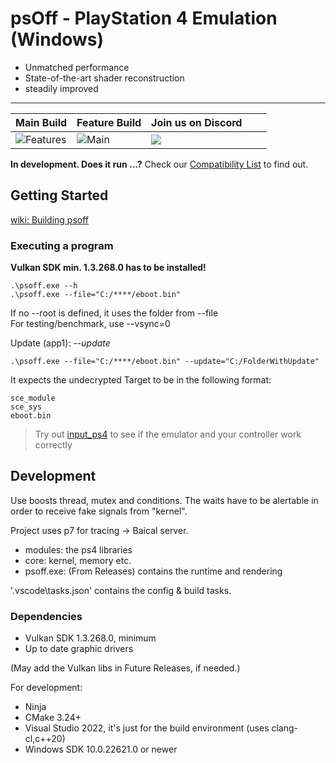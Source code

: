 # psOff - PlayStation 4 Emulation (Windows)
* Unmatched performance
* State-of-the-art shader reconstruction
* steadily improved


---

|Main Build  |Feature Build  | Join us on Discord  |   |   |
|---|---|---|---|---|
|![Features](https://github.com/SysRay/psOff_public/actions/workflows/build.yml/badge.svg?branch=features)   |![Main](https://github.com/SysRay/psOff_public/actions/workflows/build.yml/badge.svg?branch=main) | <img src="https://img.shields.io/discord/1215784508708749322?color=5865F2&label=ps_off&logo=discord&logoColor=white"/> |


**In development. Does it run ...?** Check our [Compatibility List](https://github.com/SysRay/psOff_compatibility/issues) to find out.

## Getting Started
[wiki: Building psoff](https://github.com/SysRay/psOff_public/wiki/Building-psOff-from-scratch)

### Executing a program
**Vulkan SDK min. 1.3.268.0 has to be installed!** 

```
.\psoff.exe --h
.\psoff.exe --file="C:/****/eboot.bin"
```
If no --root is defined, it uses the folder from --file \
For testing/benchmark, use --vsync=0

Update (app1):  _--update_
```
.\psoff.exe --file="C:/****/eboot.bin" --update="C:/FolderWithUpdate"
```

It expects the undecrypted Target to be in the following format:
```
sce_module
sce_sys
eboot.bin
```

> Try out [input_ps4](https://github.com/igor725/input_ps4) to see if the emulator and your controller work correctly

## Development

Use boosts thread, mutex and conditions. The waits have to be alertable in order to receive fake signals from "kernel".

Project uses p7 for tracing -> Baical server.

* modules: the ps4 libraries
* core: kernel, memory etc.
* psoff.exe: (From Releases) contains the runtime and rendering

'.vscode\tasks.json' contains the config & build tasks.

### Dependencies
+ Vulkan SDK 1.3.268.0, minimum
+ Up to date graphic drivers

(May add the Vulkan libs in Future Releases, if needed.)

For development:

+ Ninja
+ CMake 3.24+
+ Visual Studio 2022, it's just for the build environment (uses clang-cl,c++20)
+ Windows SDK 10.0.22621.0 or newer
